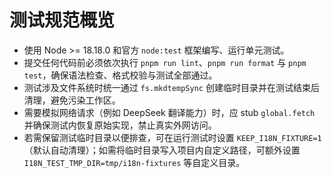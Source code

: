 # 测试规范概览
- 使用 Node >= 18.18.0 和官方 `node:test` 框架编写、运行单元测试。
- 提交任何代码前必须依次执行 `pnpm run lint`、`pnpm run format` 与 `pnpm test`，确保语法检查、格式校验与测试全部通过。
- 测试涉及文件系统时统一通过 `fs.mkdtempSync` 创建临时目录并在测试结束后清理，避免污染工作区。
- 需要模拟网络请求（例如 DeepSeek 翻译能力）时，应 stub `global.fetch` 并确保测试内恢复原始实现，禁止真实外网访问。
- 若需保留测试临时目录以便排查，可在运行测试时设置 `KEEP_I18N_FIXTURE=1`（默认自动清理）；如需将临时目录写入项目内自定义路径，可额外设置 `I18N_TEST_TMP_DIR=tmp/i18n-fixtures` 等自定义目录。
